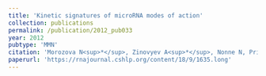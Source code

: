 ```yaml
---
title: 'Kinetic signatures of microRNA modes of action'
collection: publications
permalink: /publication/2012_pub033
year: 2012
pubtype: 'MMN'
citation: 'Morozova N<sup>*</sup>, Zinovyev A<sup>*</sup>, Nonne N, Pritchard L-L, Gorban AN, Harel-Bellan A. <a href="https://rnajournal.cshlp.org/content/18/9/1635.long">Kinetic signatures of microRNA modes of action</a>. 2012. <i>RNA</i> 18(9): 032284'
paperurl: 'https://rnajournal.cshlp.org/content/18/9/1635.long'
---
```

